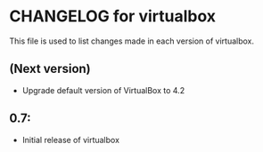 # CHANGELOG for virtualbox

This file is used to list changes made in each version of virtualbox.

## (Next version)

* Upgrade default version of VirtualBox to 4.2

## 0.7:

* Initial release of virtualbox

